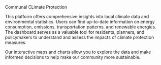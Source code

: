 Communal CLimate Protection
 
This platform offers comprehensive insights into local climate data and environmental statistics. Users can find up-to-date information on energy consumption, emissions, transportation patterns, and renewable energies. The dashboard serves as a valuable tool for residents, planners, and policymakers to understand and assess the impacts of climate protection measures. 

Our interactive maps and charts allow you to explore the data and make informed decisions to help make our community more sustainable.
